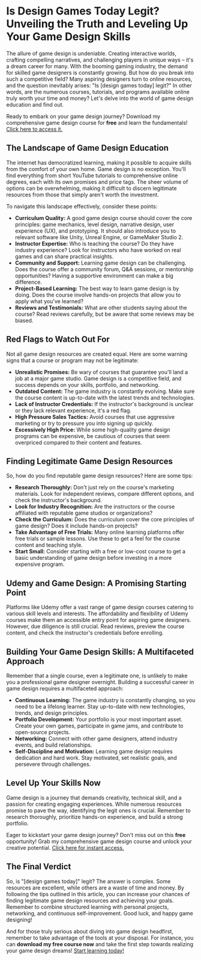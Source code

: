 # Is Design Games Today Legit? Unveiling the Truth and Leveling Up Your Game Design Skills

The allure of game design is undeniable. Creating interactive worlds, crafting compelling narratives, and challenging players in unique ways – it's a dream career for many.  With the booming gaming industry, the demand for skilled game designers is constantly growing. But how do you break into such a competitive field? Many aspiring designers turn to online resources, and the question inevitably arises:  "Is [design games today] legit?"  In other words, are the numerous courses, tutorials, and programs available online truly worth your time and money?  Let's delve into the world of game design education and find out.

Ready to embark on your game design journey?  Download my comprehensive game design course for **free** and learn the fundamentals!  [Click here to access it.](https://udemywork.com/design-games-today)

##  The Landscape of Game Design Education

The internet has democratized learning, making it possible to acquire skills from the comfort of your own home. Game design is no exception.  You'll find everything from short YouTube tutorials to comprehensive online degrees, each with its own promises and price tags.  The sheer volume of options can be overwhelming, making it difficult to discern legitimate resources from those that simply aren't worth the investment.

To navigate this landscape effectively, consider these points:

*   **Curriculum Quality:**  A good game design course should cover the core principles: game mechanics, level design, narrative design, user experience (UX), and prototyping. It should also introduce you to relevant software like Unity, Unreal Engine, or GameMaker Studio 2.
*   **Instructor Expertise:** Who is teaching the course? Do they have industry experience?  Look for instructors who have worked on real games and can share practical insights.
*   **Community and Support:**  Learning game design can be challenging.  Does the course offer a community forum, Q&A sessions, or mentorship opportunities?  Having a supportive environment can make a big difference.
*   **Project-Based Learning:**  The best way to learn game design is by doing.  Does the course involve hands-on projects that allow you to apply what you've learned?
*   **Reviews and Testimonials:**  What are other students saying about the course?  Read reviews carefully, but be aware that some reviews may be biased.

##  Red Flags to Watch Out For

Not all game design resources are created equal.  Here are some warning signs that a course or program may not be legitimate:

*   **Unrealistic Promises:**  Be wary of courses that guarantee you'll land a job at a major game studio.  Game design is a competitive field, and success depends on your skills, portfolio, and networking.
*   **Outdated Content:**  The game industry is constantly evolving.  Make sure the course content is up-to-date with the latest trends and technologies.
*   **Lack of Instructor Credentials:**  If the instructor's background is unclear or they lack relevant experience, it's a red flag.
*   **High Pressure Sales Tactics:**  Avoid courses that use aggressive marketing or try to pressure you into signing up quickly.
*   **Excessively High Price:**  While some high-quality game design programs can be expensive, be cautious of courses that seem overpriced compared to their content and features.

##  Finding Legitimate Game Design Resources

So, how do you find reputable game design resources?  Here are some tips:

*   **Research Thoroughly:**  Don't just rely on the course's marketing materials.  Look for independent reviews, compare different options, and check the instructor's background.
*   **Look for Industry Recognition:**  Are the instructors or the course affiliated with reputable game studios or organizations?
*   **Check the Curriculum:**  Does the curriculum cover the core principles of game design?  Does it include hands-on projects?
*   **Take Advantage of Free Trials:**  Many online learning platforms offer free trials or sample lessons.  Use these to get a feel for the course content and teaching style.
*   **Start Small:**  Consider starting with a free or low-cost course to get a basic understanding of game design before investing in a more expensive program.

## Udemy and Game Design: A Promising Starting Point

Platforms like Udemy offer a vast range of game design courses catering to various skill levels and interests. The affordability and flexibility of Udemy courses make them an accessible entry point for aspiring game designers. However, due diligence is still crucial.  Read reviews, preview the course content, and check the instructor's credentials before enrolling.

## Building Your Game Design Skills: A Multifaceted Approach

Remember that a single course, even a legitimate one, is unlikely to make you a professional game designer overnight.  Building a successful career in game design requires a multifaceted approach:

*   **Continuous Learning:**  The game industry is constantly changing, so you need to be a lifelong learner. Stay up-to-date with new technologies, trends, and design principles.
*   **Portfolio Development:**  Your portfolio is your most important asset.  Create your own games, participate in game jams, and contribute to open-source projects.
*   **Networking:**  Connect with other game designers, attend industry events, and build relationships.
*   **Self-Discipline and Motivation:**  Learning game design requires dedication and hard work.  Stay motivated, set realistic goals, and persevere through challenges.

## Level Up Your Skills Now

Game design is a journey that demands creativity, technical skill, and a passion for creating engaging experiences. While numerous resources promise to pave the way, identifying the legit ones is crucial. Remember to research thoroughly, prioritize hands-on experience, and build a strong portfolio.

Eager to kickstart your game design journey?  Don't miss out on this **free** opportunity!  Grab my comprehensive game design course and unlock your creative potential.  [Click here for instant access.](https://udemywork.com/design-games-today)

## The Final Verdict

So, is "[design games today]" legit? The answer is complex.  Some resources are excellent, while others are a waste of time and money.  By following the tips outlined in this article, you can increase your chances of finding legitimate game design resources and achieving your goals. Remember to combine structured learning with personal projects, networking, and continuous self-improvement. Good luck, and happy game designing!

And for those truly serious about diving into game design headfirst, remember to take advantage of the tools at your disposal. For instance, you can **download my free course now** and take the first step towards realizing your game design dreams!  [Start learning today!](https://udemywork.com/design-games-today)
